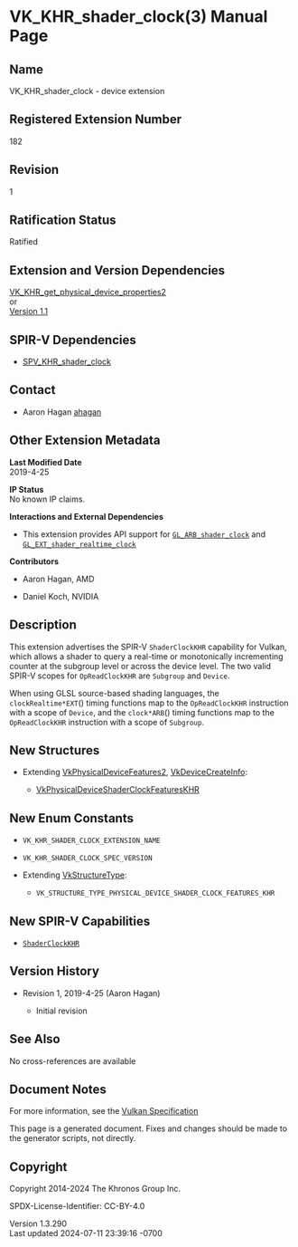 # VK_KHR_shader_clock(3) Manual Page

## Name

VK_KHR_shader_clock - device extension



## <a href="#_registered_extension_number" class="anchor"></a>Registered Extension Number

182

## <a href="#_revision" class="anchor"></a>Revision

1

## <a href="#_ratification_status" class="anchor"></a>Ratification Status

Ratified

## <a href="#_extension_and_version_dependencies" class="anchor"></a>Extension and Version Dependencies

[VK_KHR_get_physical_device_properties2](https://registry.khronos.org/vulkan/specs/1.3-extensions/man/html/VK_KHR_get_physical_device_properties2.html)  
or  
[Version 1.1](#versions-1.1)  

## <a href="#_spir_v_dependencies" class="anchor"></a>SPIR-V Dependencies

- [SPV_KHR_shader_clock](https://htmlpreview.github.io/?https://github.com/KhronosGroup/SPIRV-Registry/blob/main/extensions/KHR/SPV_KHR_shader_clock.html)

## <a href="#_contact" class="anchor"></a>Contact

- Aaron Hagan <a
  href="https://github.com/KhronosGroup/Vulkan-Docs/issues/new?body=%5BVK_KHR_shader_clock%5D%20@ahagan%0A*Here%20describe%20the%20issue%20or%20question%20you%20have%20about%20the%20VK_KHR_shader_clock%20extension*"
  target="_blank" rel="nofollow noopener"><em></em>ahagan</a>

## <a href="#_other_extension_metadata" class="anchor"></a>Other Extension Metadata

**Last Modified Date**  
2019-4-25

**IP Status**  
No known IP claims.

**Interactions and External Dependencies**  
- This extension provides API support for
  [`GL_ARB_shader_clock`](https://registry.khronos.org/OpenGL/extensions/ARB/ARB_shader_clock.txt)
  and
  [`GL_EXT_shader_realtime_clock`](https://github.com/KhronosGroup/GLSL/blob/main/extensions/ext/GL_EXT_shader_realtime_clock.txt)

**Contributors**  
- Aaron Hagan, AMD

- Daniel Koch, NVIDIA

## <a href="#_description" class="anchor"></a>Description

This extension advertises the SPIR-V `ShaderClockKHR` capability for
Vulkan, which allows a shader to query a real-time or monotonically
incrementing counter at the subgroup level or across the device level.
The two valid SPIR-V scopes for `OpReadClockKHR` are `Subgroup` and
`Device`.

When using GLSL source-based shading languages, the
`clockRealtime*EXT`() timing functions map to the `OpReadClockKHR`
instruction with a scope of `Device`, and the `clock*ARB`() timing
functions map to the `OpReadClockKHR` instruction with a scope of
`Subgroup`.

## <a href="#_new_structures" class="anchor"></a>New Structures

- Extending [VkPhysicalDeviceFeatures2](https://registry.khronos.org/vulkan/specs/1.3-extensions/man/html/VkPhysicalDeviceFeatures2.html),
  [VkDeviceCreateInfo](https://registry.khronos.org/vulkan/specs/1.3-extensions/man/html/VkDeviceCreateInfo.html):

  - [VkPhysicalDeviceShaderClockFeaturesKHR](https://registry.khronos.org/vulkan/specs/1.3-extensions/man/html/VkPhysicalDeviceShaderClockFeaturesKHR.html)

## <a href="#_new_enum_constants" class="anchor"></a>New Enum Constants

- `VK_KHR_SHADER_CLOCK_EXTENSION_NAME`

- `VK_KHR_SHADER_CLOCK_SPEC_VERSION`

- Extending [VkStructureType](https://registry.khronos.org/vulkan/specs/1.3-extensions/man/html/VkStructureType.html):

  - `VK_STRUCTURE_TYPE_PHYSICAL_DEVICE_SHADER_CLOCK_FEATURES_KHR`

## <a href="#_new_spir_v_capabilities" class="anchor"></a>New SPIR-V Capabilities

- <a
  href="https://registry.khronos.org/vulkan/specs/1.3-extensions/html/vkspec.html#spirvenv-capabilities-table-ShaderClockKHR"
  target="_blank" rel="noopener"><code>ShaderClockKHR</code></a>

## <a href="#_version_history" class="anchor"></a>Version History

- Revision 1, 2019-4-25 (Aaron Hagan)

  - Initial revision

## <a href="#_see_also" class="anchor"></a>See Also

No cross-references are available

## <a href="#_document_notes" class="anchor"></a>Document Notes

For more information, see the <a
href="https://registry.khronos.org/vulkan/specs/1.3-extensions/html/vkspec.html#VK_KHR_shader_clock"
target="_blank" rel="noopener">Vulkan Specification</a>

This page is a generated document. Fixes and changes should be made to
the generator scripts, not directly.

## <a href="#_copyright" class="anchor"></a>Copyright

Copyright 2014-2024 The Khronos Group Inc.

SPDX-License-Identifier: CC-BY-4.0

Version 1.3.290  
Last updated 2024-07-11 23:39:16 -0700

